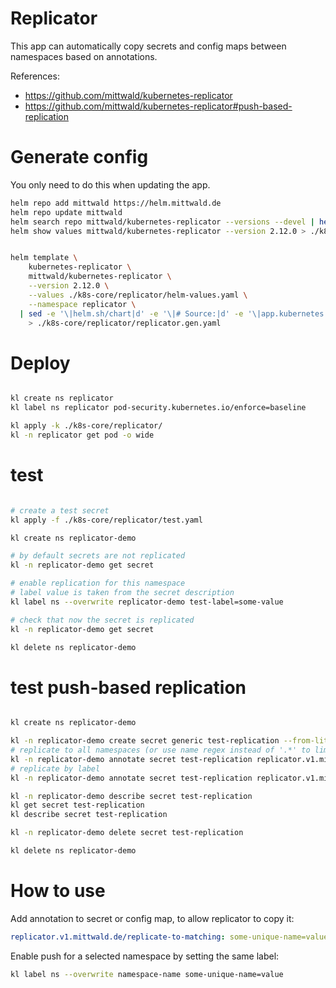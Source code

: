 
# Replicator

This app can automatically copy secrets and config maps between namespaces based on annotations.

References:
- https://github.com/mittwald/kubernetes-replicator
- https://github.com/mittwald/kubernetes-replicator#push-based-replication

# Generate config

You only need to do this when updating the app.

```bash
helm repo add mittwald https://helm.mittwald.de
helm repo update mittwald
helm search repo mittwald/kubernetes-replicator --versions --devel | head
helm show values mittwald/kubernetes-replicator --version 2.12.0 > ./k8s-core/replicator/default-values.yaml
```

```bash

helm template \
    kubernetes-replicator \
    mittwald/kubernetes-replicator \
    --version 2.12.0 \
    --values ./k8s-core/replicator/helm-values.yaml \
    --namespace replicator \
  | sed -e '\|helm.sh/chart|d' -e '\|# Source:|d' -e '\|app.kubernetes.io/managed-by: Helm|d' -e '\|app.kubernetes.io/instance:|d' -e '\|app.kubernetes.io/version|d' \
    > ./k8s-core/replicator/replicator.gen.yaml

```

# Deploy

```bash

kl create ns replicator
kl label ns replicator pod-security.kubernetes.io/enforce=baseline

kl apply -k ./k8s-core/replicator/
kl -n replicator get pod -o wide

```

# test

```bash

# create a test secret
kl apply -f ./k8s-core/replicator/test.yaml

kl create ns replicator-demo

# by default secrets are not replicated
kl -n replicator-demo get secret

# enable replication for this namespace
# label value is taken from the secret description
kl label ns --overwrite replicator-demo test-label=some-value

# check that now the secret is replicated
kl -n replicator-demo get secret

kl delete ns replicator-demo

```

# test push-based replication

```bash

kl create ns replicator-demo

kl -n replicator-demo create secret generic test-replication --from-literal key1=val1 --from-literal key2=val2 --from-literal key3=val3
# replicate to all namespaces (or use name regex instead of '.*' to limit it)
kl -n replicator-demo annotate secret test-replication replicator.v1.mittwald.de/replicate-to=.*
# replicate by label
kl -n replicator-demo annotate secret test-replication replicator.v1.mittwald.de/replicate-to-matching=qwe=asd

kl -n replicator-demo describe secret test-replication
kl get secret test-replication
kl describe secret test-replication

kl -n replicator-demo delete secret test-replication

kl delete ns replicator-demo

```

# How to use

Add annotation to secret or config map,
to allow replicator to copy it:

```yaml
replicator.v1.mittwald.de/replicate-to-matching: some-unique-name=value
```

Enable push for a selected namespace by setting the same label:

```bash
kl label ns --overwrite namespace-name some-unique-name=value
```
